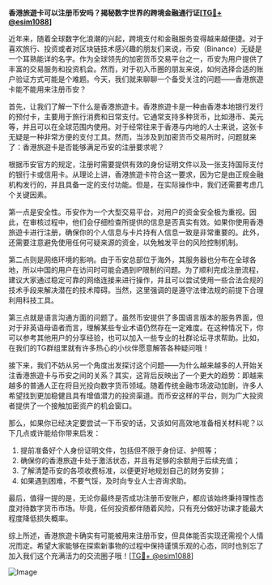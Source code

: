 **香港旅遊卡可以注册币安吗？揭秘数字世界的跨境金融通行证[[TG💪+ @esim1088](https://t.me/s/esim1088)]**

近年来，随着全球数字化浪潮的兴起，跨境支付和金融服务变得越来越便捷。对于喜欢旅行、投资或者对区块链技术感兴趣的朋友们来说，币安（Binance）无疑是一个耳熟能详的名字。作为全球领先的加密货币交易平台之一，币安为用户提供了丰富的交易服务和投资机会。然而，对于初入币圈的朋友来说，如何选择合适的账户验证方式可能是个难题。今天，我们就来聊聊一个备受关注的问题——香港旅遊卡能不能用来注册币安？

首先，让我们了解一下什么是香港旅遊卡。香港旅遊卡是一种由香港本地银行发行的预付卡，主要用于旅行消费和日常支付。它通常支持多种货币，比如港币、美元等，并且可以在全球范围内使用。对于经常往来于香港与内地的人士来说，这张卡无疑是一种非常方便的支付工具。然而，当涉及到加密货币交易所时，问题就来了：香港旅遊卡是否能够满足币安的注册要求呢？

根据币安官方的规定，注册时需要提供有效的身份证明文件以及一张支持国际支付的银行卡或信用卡。从理论上讲，香港旅遊卡符合这一要求，因为它是由正规金融机构发行的，并且具备一定的支付功能。但是，在实际操作中，我们还需要考虑几个关键因素。

第一点是安全性。币安作为一个大型交易平台，对用户的资金安全极为重视。因此，在审核过程中，他们会仔细检查所提供的信息是否真实有效。如果你使用香港旅遊卡进行注册，确保你的个人信息与卡片持有人信息一致是非常重要的。此外，还需要注意避免使用任何可疑来源的资金，以免触发平台的风险控制机制。

第二点则是网络环境的影响。由于币安总部位于海外，其服务器也分布在全球各地，所以中国的用户在访问时可能会遇到IP限制的问题。为了顺利完成注册流程，建议大家通过稳定可靠的网络连接来进行操作，并且可以尝试使用一些合法合规的技术手段来解决潜在的技术障碍。当然，这里强调的是遵守法律法规的前提下合理利用科技工具。

第三点就是语言沟通方面的问题了。虽然币安提供了多国语言版本的服务界面，但对于非英语母语者而言，理解某些专业术语仍然存在一定难度。在这种情况下，你可以参考其他用户的分享经验，也可以加入一些专业的社群论坛寻求帮助。比如，在我们的TG群组里就有许多热心的小伙伴愿意解答各种疑问哦！

接下来，我们不妨从另一个角度出发探讨这个问题——为什么越来越多的人开始关注香港旅遊卡与币安之间的关系？其实，这背后反映出了一个更大的趋势：即越来越多的普通人正在将目光投向数字货币领域。随着传统金融市场波动加剧，许多人希望找到更加稳健且具有增值潜力的投资渠道。而币安这样的平台，则为广大投资者提供了一个接触加密资产的机会窗口。

那么，如果你已经决定要尝试一下币安的话，又该如何高效地准备相关材料呢？以下几点或许能给你带来启发：

1. 提前准备好个人身份证明文件，包括但不限于身份证、护照等；
2. 确保你的香港旅遊卡处于激活状态，并且有足够的余额用于后续充值；
3. 了解清楚币安的各项收费标准，以便更好地规划自己的财务安排；
4. 如果遇到困难，不要气馁，及时向专业人士咨询求助。

最后，值得一提的是，无论你最终是否成功注册币安账户，都应该始终秉持理性态度对待数字货币市场。毕竟，任何投资都伴随着风险，只有充分做好功课才能最大程度降低损失概率。

综上所述，香港旅遊卡确实有可能被用来注册币安，但具体能否实现还需视个人情况而定。希望大家能够在探索新事物的过程中保持谨慎乐观的心态，同时也别忘了加入我们这个充满活力的交流圈子哦！[[TG💪+ @esim1088](https://t.me/s/esim1088)] 

![Image](https://i.postimg.cc/4NQfJmqS/Snipaste-2025-05-13-00-14-12.png)